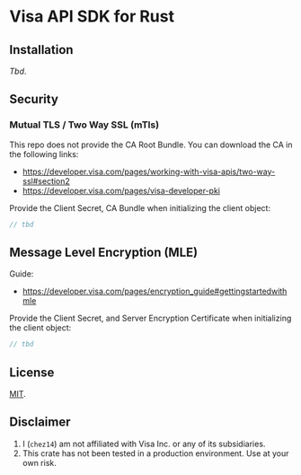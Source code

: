 # Visa API SDK for Rust

## Installation

*Tbd*.

## Security

### Mutual TLS / Two Way SSL (mTls)

This repo does not provide the CA Root Bundle. You can download the CA in the
following links:
- https://developer.visa.com/pages/working-with-visa-apis/two-way-ssl#section2
- https://developer.visa.com/pages/visa-developer-pki

Provide the Client Secret, CA Bundle when initializing the client object:

```rs
// tbd
```


## Message Level Encryption (MLE)

Guide:
- https://developer.visa.com/pages/encryption_guide#gettingstartedwithmle

Provide the Client Secret, and Server Encryption Certificate when initializing
the client object:

```rs
// tbd
```


## License
[MIT](./LICENSE).

## Disclaimer
1. I (`chez14`) am not affiliated with Visa Inc. or any of its subsidiaries.
2. This crate has not been tested in a production environment. Use at your own risk.
